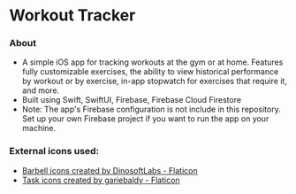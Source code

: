 # Workout Tracker

### About
* A simple iOS app for tracking workouts at the gym or at home. Features fully customizable exercises, the ability to view historical performance by workout or by exercise, in-app stopwatch for exercises that require it, and more.
* Built using Swift, SwiftUI, Firebase, Firebase Cloud Firestore
* Note: The app's Firebase configuration is not include in this repository. Set up your own Firebase project if you want to run the app on your machine.

### External icons used:
* <a href="https://www.flaticon.com/free-icons/barbell" title="barbell icons">Barbell icons created by DinosoftLabs - Flaticon</a>
* <a href="https://www.flaticon.com/free-icons/task" title="task icons">Task icons created by gariebaldy - Flaticon</a>
